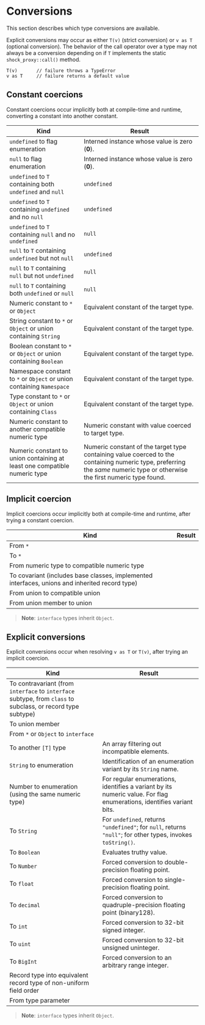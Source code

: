 # Conversions

This section describes which type conversions are available.

Explicit conversions may occur as either `T(v)` (strict conversion) or `v as T` (optional conversion). The behavior of the call operator over a type may not always be a conversion depending on if `T` implements the static `shock_proxy::call()` method.

```
T(v)       // failure throws a TypeError
v as T     // failure returns a default value
```

## Constant coercions

Constant coercions occur implicitly both at compile-time and runtime, converting a constant into another constant.

| Kind                                      | Result                   |
| ----------------------------------------- | ------------------------ |
| `undefined` to flag enumeration           | Interned instance whose value is zero (**0**). |
| `null` to flag enumeration                | Interned instance whose value is zero (**0**). |
| `undefined` to `T` containing both `undefined` and `null` | `undefined` |
| `undefined` to `T` containing `undefined` and no `null`   | `undefined` |
| `undefined` to `T` containing `null` and no `undefined`   | `null` |
| `null` to `T` containing `undefined` but not `null`       | `undefined` |
| `null` to `T` containing `null` but not `undefined`       | `null` |
| `null` to `T` containing both `undefined` or `null`       | `null` |
| Numeric constant to `*` or `Object`  | Equivalent constant of the target type. |
| String constant to `*` or `Object` or union containing `String` | Equivalent constant of the target type. |
| Boolean constant to `*` or `Object` or union containing `Boolean` | Equivalent constant of the target type. |
| Namespace constant to `*` or `Object` or union containing `Namespace` | Equivalent constant of the target type. |
| Type constant to `*` or `Object` or union containing `Class` | Equivalent constant of the target type. |
| Numeric constant to another compatible numeric type | Numeric constant with value coerced to target type. |
| Numeric constant to union containing at least one compatible numeric type | Numeric constant of the target type containing value coerced to the containing numeric type, preferring the *same* numeric type or otherwise the first numeric type found. |

## Implicit coercion

Implicit coercions occur implicitly both at compile-time and runtime, after trying a constant coercion.

| Kind                                      | Result                   |
| ----------------------------------------- | ------------------------ |
| From `*`                                  | |
| To `*`                                    | |
| From numeric type to compatible numeric type | |
| To covariant (includes base classes, implemented interfaces, unions and inherited record type) | |
| From union to compatible union            | |
| From union member to union                | |

> **Note**: `interface` types inherit `Object`.

## Explicit conversions

Explicit conversions occur when resolving `v as T` or `T(v)`, after trying an implicit coercion.

| Kind                                      | Result                  |
| ----------------------------------------- | ----------------------- |
| To contravariant (from `interface` to `interface` subtype, from `class` to subclass, or record type subtype)  | |
| To union member                           | |
| From `*` or `Object` to `interface`       | |
| To another `[T]` type                     | An array filtering out incompatible elements. |
| `String` to enumeration                   | Identification of an enumeration variant by its `String` name. |
| Number to enumeration (using the same numeric type) | For regular enumerations, identifies a variant by its numeric value. For flag enumerations, identifies variant bits. |
| To `String`                               | For `undefined`, returns `"undefined"`; for `null`, returns `"null"`; for other types, invokes `toString()`. |
| To `Boolean`                              | Evaluates truthy value.  |
| To `Number`                               | Forced conversion to double-precision floating point. |
| To `float`                                | Forced conversion to single-precision floating point. |
| To `decimal`                              | Forced conversion to quadruple-precision floating point (binary128). |
| To `int`                                  | Forced conversion to 32-bit signed integer. |
| To `uint`                                 | Forced conversion to 32-bit unsigned uninteger. |
| To `BigInt`                               | Forced conversion to an arbitrary range integer. |
| Record type into equivalent record type of non-uniform field order | |
| From type parameter                       | |

> **Note**: `interface` types inherit `Object`.